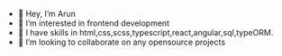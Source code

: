 - 👋 Hey, I’m Arun
- 👀 I’m interested in frontend development
- 🌱 I have skills in  html,css,scss,typescript,react,angular,sql,typeORM.
- 💞️ I’m looking to collaborate on any opensource projects

<!---
Arunprasanthm7/Arunprasanthm7 is a ✨ special ✨ repository because its `README.md` (this file) appears on your GitHub profile.
You can click the Preview link to take a look at your changes.
--->
